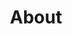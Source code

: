 ---
title: "About"
layout: "about"
draft: false


# who_we_are
who_we_are:
  enable: true
  subtitle: "Our Focus"
  title: "Let Us increase your Digital Business"
  description: "As a key globally active software service provider, we as software engineering platform advise and assist you in all aspects of app and software development. We provide tailor-made technologies for high-tech Know-how, agile, flexible and secure IT"

  image: "images/about/1.png"

# what_we_do
what_we_do:
  enable: true
  subtitle: "Our Works"
  title: "What We Do"
  block:
  - title: "Software requirements"
    content: "Software requirements specifications are a method of clearer communication: Correctly formed, they provide a comprehensible description of the customer and their desires. </p>
    This way you start with an abstract idea of the specific professional domain where the customer is active. Improvements later in the project that delay completion or cause more expenses can be avoided"

  - title: "Software design"
    content: "Process to transform user requirements into some suitable form, which helps the programmer in software coding and implementation. </p> 
    There is a need of more specific and detailed requirements in software terms. The output of this process can directly be used into implementation in programming languages"
    
  - title: "Software construction"
    content: "detailed creation of working software through a combination of coding, verification, unit testing, integration testing, and debugging. </p>
    The process uses the design output and provides an input to testing. Boundaries between design, construction, and testing (if any) will vary depending on the software life cycle processes that are used in a project"
    
  - title: "Software testing"
    content: "Evaluation and verification in order to check a software product or application does what it is supposed to do. The benefits of testing include preventing bugs, reducing development costs and improving performance. 
    </p>There are several types of test subgroups, e.g. acceptance test, integration, unnit, functional or usability"

# our_mission
our_mission:
  enable: true
  subtitle: "OUR MISSION"
  title: "Main Vision And Mission Of Iglubit"
  description: "We were freelance designers and developers, constantly finding ourselves - we realised our passion in software development and technology deployment, therefore we realised how happy we feel when we offer our vision to investors and together create a synergie, optimising your digital product for your and reaching more and more customers"

  image: "images/about/2.png"

  

# about_video
about_video:
  enable: false
  subtitle: "We care about your business"
  title: "We care about how to transform your idea into tech reality"
  description: "Protect your design vision and leave nothing for tomorrow. Share your product terms, scope, expectations and user targets, and we as team members will do care about how to transform the idea into tech reality. Let us organise the app development for you"
  video_url: "https://www.youtube.com/embed/dyZcRRWiuuw"
  video_thumbnail: "images/about/video-popup-2.jpg"


# brands
brands_carousel:
  enable: false
  subtitle: "Our Clients"
  title: "Trusted by Thousands Companies"
  section: "/" # brand images comming form _index.md


# our team
our_team:
  enable: true
  subtitle: "Our members"
  title: "The People Behind"
  description: "We are a team of technology and software experts whose knowledge comes from practice. Our core team consists exclusively of qualified engineers and specialists who have built their own successful apps. Our founders - Miguel and Gilberto - are successful serial entrepreneurs from Spain and Mexico, both living currently in Germany.  </p>
  
  <p>
  After building and selling their own websites to brands, the two partnered up and made it their goal to help others realize their digital dream of a location independent digital business through the right software. Beginning in 2015, through their first Iglubit ACADEMY, they have inspired hundreds of people to pursue a life of financial independence and meaning. Their coachings has taught many people how to think, build and optimize a growing tech brand by means of software development.</p>
  
  <p>
  In 2019 they decided to make the infrastructure of their own team of experts available to the public as a consulting service. Primarily geared toward investors and entrepreneurs who wanted to enter the App and Web space. With over 20 clients and growing, Iglubit has emerged as the leading international App Building consulting agency.
    </p>"

  team:
  - name: "Miguel Cintas"
    image: "images/about/team/miguel.jpg"
    designation: "Founder"
  - name: "Gilberto Vázquez"
    image: "images/about/team/gilberto.jpg"
    designation: "Founder"
     


# our office
our_office:
  enable: true
  subtitle: "We work remotely"
  title: "Our team can work in spanish language, english and german. We help you to digitalise your business into remote too"
  description: "Most of our development packages can be performed remotely thanks to the technology available currently"
  office_locations:

  - city: "German"
    country_flag: "images/about/flags/germany.png"
    address_line_one: "Hamburg, 22767"
    address_line_two: "Dresden, 01097"
  - city: "Spanish"
    country_flag: "images/about/flags/spain.png"
    address_line_one: "Sevilla, 41701"
    address_line_two: ""

  - city: "English"
    country_flag: "images/about/flags/us.png"
    address_line_one: ""
    address_line_two: ""

---